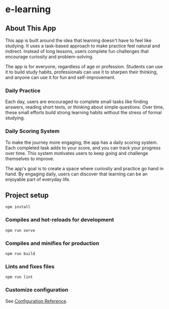 # e-learning

## About This App

This app is built around the idea that learning doesn't have to feel like studying. It uses a task-based approach to make practice feel natural and indirect. Instead of long lessons, users complete fun challenges that encourage curiosity and problem-solving.

The app is for everyone, regardless of age or profession. Students can use it to build study habits, professionals can use it to sharpen their thinking, and anyone can use it for fun and self-improvement.

### Daily Practice
Each day, users are encouraged to complete small tasks like finding answers, reading short texts, or thinking about simple questions. Over time, these small efforts build strong learning habits without the stress of formal studying.

### Daily Scoring System
To make the journey more engaging, the app has a daily scoring system. Each completed task adds to your score, and you can track your progress over time. This system motivates users to keep going and challenge themselves to improve.

The app's goal is to create a space where curiosity and practice go hand in hand. By engaging daily, users can discover that learning can be an enjoyable part of everyday life.

## Project setup
```
npm install
```

### Compiles and hot-reloads for development
```
npm run serve
```

### Compiles and minifies for production
```
npm run build
```

### Lints and fixes files
```
npm run lint
```

### Customize configuration
See [Configuration Reference](https://cli.vuejs.org/config/).
